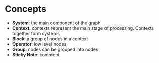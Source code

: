 # Concepts

- **System**: the main component of the graph
- **Context**: contexts represent the main stage of processing. Contexts
  together form systems
- **Block**: a group of nodes in a context
- **Operator**: low level nodes
- **Group**: nodes can be grouped into nodes
- **Sticky Note**: comment
